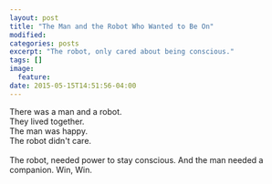 ```yaml
---
layout: post
title: "The Man and the Robot Who Wanted to Be On"
modified:
categories: posts
excerpt: "The robot, only cared about being conscious."
tags: []
image:
  feature:
date: 2015-05-15T14:51:56-04:00
---
```


There was a man and a robot. <br />
They lived together.  <br />
The man was happy.  <br />
The robot didn't care. <br />
<br />
The robot, needed power to stay conscious. And the man needed a companion. Win, Win. <br />
